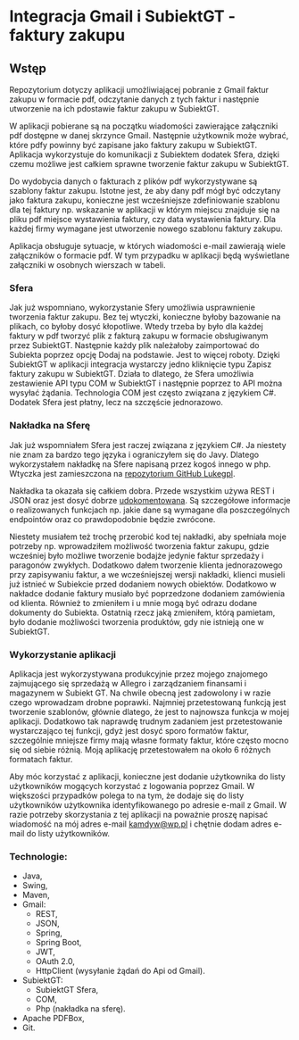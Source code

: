 # Integracja Gmail i SubiektGT - faktury zakupu

## Wstęp

Repozytorium dotyczy aplikacji umożliwiającej pobranie z Gmail faktur zakupu w formacie pdf, odczytanie danych z tych faktur i następnie utworzenie na ich pdostawie faktur zakupu w SubiektGT.

W aplikacji pobierane są na początku wiadomości zawierające załączniki pdf dostępne w danej skrzynce Gmail. Następnie użytkownik może wybrać, które pdfy powinny być zapisane jako faktury zakupu w SubiektGT. Aplikacja wykorzystuje do komunikacji z Subiektem dodatek Sfera, dzięki czemu możliwe jest całkiem sprawne tworzenie faktur zakupu w SubiektGT. 

Do wydobycia danych o fakturach z plików pdf wykorzystywane są szablony faktur zakupu. Istotne jest, że aby dany pdf mógł być odczytany jako faktura zakupu, konieczne jest wcześniejsze zdefiniowanie szablonu dla tej faktury np. wskazanie w aplikacji w którym miejscu znajduje się na pliku pdf miejsce wystawienia faktury, czy data wystawienia faktury. Dla każdej firmy wymagane jest utworzenie nowego szablonu faktury zakupu.

Aplikacja obsługuje sytuacje, w których wiadomości e-mail zawierają wiele załączników o formacie pdf. W tym przypadku w aplikacji będą wyświetlane załączniki w osobnych wierszach w tabeli.

### Sfera

Jak już wspomniano, wykorzystanie Sfery umożliwia usprawnienie tworzenia faktur zakupu. Bez tej wtyczki, konieczne byłoby bazowanie na plikach, co byłoby dosyć kłopotliwe. Wtedy trzeba by było dla każdej faktury w pdf tworzyć plik z fakturą zakupu w formacie obsługiwanym przez SubiektGT. Następnie każdy plik należałoby zaimportować do Subiekta poprzez opcję Dodaj na podstawie. Jest to więcej roboty. Dzięki SubiektGT w aplikacji integracja wystarczy jedno kliknięcie typu Zapisz faktury zakupu w SubiektGT. Działa to dlatego, że Sfera umożliwia zestawienie API typu COM w SubiektGT i następnie poprzez to API można wysyłać żądania. Technologia COM jest często związana z językiem C#. Dodatek Sfera jest płatny, lecz na szczęście jednorazowo.

### Nakładka na Sferę

Jak już wspomniałem Sfera jest raczej związana z językiem C#. Ja niestety nie znam za bardzo tego języka i ograniczyłem się do Javy. Dlatego wykorzystałem nakładkę na Sfere napisaną przez kogoś innego w php. Wtyczka jest zamieszczona na 
[repozytorium GitHub Lukegpl](https://github.com/Lukegpl/api-subiekt-gt?tab=readme-ov-file).

Nakładka ta okazała się całkiem dobra. Przede wszystkim używa REST i JSON oraz jest dosyć dobrze 
[udokomentowana](https://github.com/Lukegpl/api-subiekt-gt/wiki/API-Dokumentacja-v.-1.0). Są szczegółowe informacje o realizowanych funkcjach np. jakie dane są wymagane dla poszczególnych endpointów oraz co prawdopodobnie będzie zwrócone. 

Niestety musiałem też trochę przerobić kod tej nakładki, aby spełniała moje potrzeby np. wprowadziłem możliwość tworzenia faktur zakupu, gdzie wcześniej było możliwe tworzenie bodajże jedynie faktur sprzedaży i paragonów zwykłych. Dodatkowo dałem tworzenie klienta jednorazowego przy zapisywaniu faktur, a we wcześniejszej wersji nakładki, klienci musieli już istnieć w Subiekcie przed dodaniem nowych obiektów. Dodatkowo w nakładce dodanie faktury musiało być poprzedzone dodaniem zamówienia od klienta. Również to zmieniłem i u mnie mogą być odrazu dodane dokumenty do Subiekta. Ostatnią rzecz jaką zmieniłem, którą pamietam, było dodanie możliwości tworzenia produktów, gdy nie istnieją one w SubiektGT.

### Wykorzystanie aplikacji

Aplikacja jest wykorzystywana produkcyjnie przez mojego znajomego zajmującego się sprzedażą w Allegro i zarządzaniem finansami i magazynem w Subiekt GT. Na chwile obecną jest zadowolony i w razie czego wprowadzam drobne poprawki. Najmniej przetestowaną funkcją jest tworzenie szablonów, głównie dlatego, że jest to najnowsza funkcja w mojej aplikacji. Dodatkowo tak naprawdę trudnym zadaniem jest przetestowanie wystarczająco tej funkcji, gdyż jest dosyć sporo formatów faktur, szczególnie mniejsze firmy mają własne formaty faktur, które często mocno się od siebie różnią. Moją aplikację przetestowałem na około 6 różnych formatach faktur.

Aby móc korzystać z aplikacji, konieczne jest dodanie użytkownika do listy użytkowników mogących korzystać z logowania poprzez Gmail. W większości przypadków polega to na tym, że dodaje się do listy użytkowników użytkownika identyfikowanego po adresie e-mail z Gmail. W razie potrzeby skorzystania z tej aplikacji na poważnie proszę napisać wiadomość na mój adres e-mail kamdyw@wp.pl i chętnie dodam adres e-mail do listy użytkowników.

### Technologie:
* Java,
* Swing,
* Maven,
* Gmail:
    - REST,
    - JSON,
    - Spring,
    - Spring Boot,
    - JWT,
    - OAuth 2.0,
    - HttpClient (wysyłanie żądań do Api od Gmail).
* SubiektGT:
    - SubiektGT Sfera,
    - COM,
    - Php (nakładka na sferę).
* Apache PDFBox,
* Git.